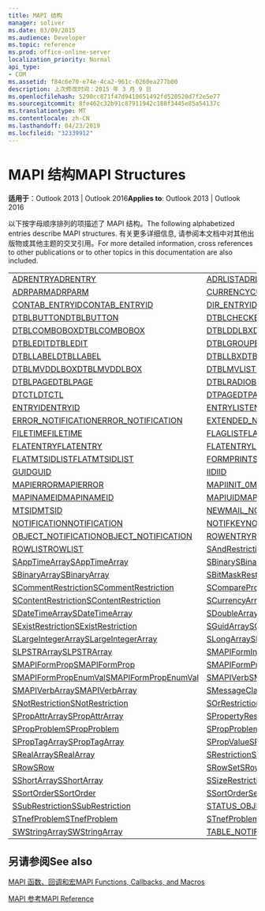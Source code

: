 ```yaml
---
title: MAPI 结构
manager: soliver
ms.date: 03/09/2015
ms.audience: Developer
ms.topic: reference
ms.prod: office-online-server
localization_priority: Normal
api_type:
- COM
ms.assetid: f84c6e70-e74e-4ca2-961c-0260ea277b00
description: 上次修改时间：2015 年 3 月 9 日
ms.openlocfilehash: 5290cc871f47d9410651492fd520520d7f2e5e77
ms.sourcegitcommit: 8fe462c32b91c87911942c188f3445e85a54137c
ms.translationtype: MT
ms.contentlocale: zh-CN
ms.lasthandoff: 04/23/2019
ms.locfileid: "32339912"
---
```

# <a name="mapi-structures"></a><span data-ttu-id="33dc3-103">MAPI 结构</span><span class="sxs-lookup"><span data-stu-id="33dc3-103">MAPI Structures</span></span>

  
  
<span data-ttu-id="33dc3-104">**适用于**：Outlook 2013 | Outlook 2016</span><span class="sxs-lookup"><span data-stu-id="33dc3-104">**Applies to**: Outlook 2013 | Outlook 2016</span></span> 
  
<span data-ttu-id="33dc3-105">以下按字母顺序排列的项描述了 MAPI 结构。</span><span class="sxs-lookup"><span data-stu-id="33dc3-105">The following alphabetized entries describe MAPI structures.</span></span> <span data-ttu-id="33dc3-106">有关更多详细信息, 请参阅本文档中对其他出版物或其他主题的交叉引用。</span><span class="sxs-lookup"><span data-stu-id="33dc3-106">For more detailed information, cross references to other publications or to other topics in this documentation are also included.</span></span>
  
|||
|:-----|:-----|
|[<span data-ttu-id="33dc3-107">ADRENTRY</span><span class="sxs-lookup"><span data-stu-id="33dc3-107">ADRENTRY</span></span>](adrentry.md) <br/> |[<span data-ttu-id="33dc3-108">ADRLIST</span><span class="sxs-lookup"><span data-stu-id="33dc3-108">ADRLIST</span></span>](adrlist.md) <br/> |
|[<span data-ttu-id="33dc3-109">ADRPARM</span><span class="sxs-lookup"><span data-stu-id="33dc3-109">ADRPARM</span></span>](adrparm.md) <br/> |[<span data-ttu-id="33dc3-110">CURRENCY</span><span class="sxs-lookup"><span data-stu-id="33dc3-110">CURRENCY</span></span>](currency.md) <br/> |
|[<span data-ttu-id="33dc3-111">CONTAB_ENTRYID</span><span class="sxs-lookup"><span data-stu-id="33dc3-111">CONTAB_ENTRYID</span></span>](contab_entryid.md) <br/> |[<span data-ttu-id="33dc3-112">DIR_ENTRYID</span><span class="sxs-lookup"><span data-stu-id="33dc3-112">DIR_ENTRYID</span></span>](dir_entryid.md) <br/> |
|[<span data-ttu-id="33dc3-113">DTBLBUTTON</span><span class="sxs-lookup"><span data-stu-id="33dc3-113">DTBLBUTTON</span></span>](dtblbutton.md) <br/> |[<span data-ttu-id="33dc3-114">DTBLCHECKBOX</span><span class="sxs-lookup"><span data-stu-id="33dc3-114">DTBLCHECKBOX</span></span>](dtblcheckbox.md) <br/> |
|[<span data-ttu-id="33dc3-115">DTBLCOMBOBOX</span><span class="sxs-lookup"><span data-stu-id="33dc3-115">DTBLCOMBOBOX</span></span>](dtblcombobox.md) <br/> |[<span data-ttu-id="33dc3-116">DTBLDDLBX</span><span class="sxs-lookup"><span data-stu-id="33dc3-116">DTBLDDLBX</span></span>](dtblddlbx.md) <br/> |
|[<span data-ttu-id="33dc3-117">DTBLEDIT</span><span class="sxs-lookup"><span data-stu-id="33dc3-117">DTBLEDIT</span></span>](dtbledit.md) <br/> |[<span data-ttu-id="33dc3-118">DTBLGROUPBOX</span><span class="sxs-lookup"><span data-stu-id="33dc3-118">DTBLGROUPBOX</span></span>](dtblgroupbox.md) <br/> |
|[<span data-ttu-id="33dc3-119">DTBLLABEL</span><span class="sxs-lookup"><span data-stu-id="33dc3-119">DTBLLABEL</span></span>](dtbllabel.md) <br/> |[<span data-ttu-id="33dc3-120">DTBLLBX</span><span class="sxs-lookup"><span data-stu-id="33dc3-120">DTBLLBX</span></span>](dtbllbx.md) <br/> |
|[<span data-ttu-id="33dc3-121">DTBLMVDDLBOX</span><span class="sxs-lookup"><span data-stu-id="33dc3-121">DTBLMVDDLBOX</span></span>](dtblmvddlbox.md) <br/> |[<span data-ttu-id="33dc3-122">DTBLMVLISTBOX</span><span class="sxs-lookup"><span data-stu-id="33dc3-122">DTBLMVLISTBOX</span></span>](dtblmvlistbox.md) <br/> |
|[<span data-ttu-id="33dc3-123">DTBLPAGE</span><span class="sxs-lookup"><span data-stu-id="33dc3-123">DTBLPAGE</span></span>](dtblpage.md) <br/> |[<span data-ttu-id="33dc3-124">DTBLRADIOBUTTON</span><span class="sxs-lookup"><span data-stu-id="33dc3-124">DTBLRADIOBUTTON</span></span>](dtblradiobutton.md) <br/> |
|[<span data-ttu-id="33dc3-125">DTCTL</span><span class="sxs-lookup"><span data-stu-id="33dc3-125">DTCTL</span></span>](dtctl.md) <br/> |[<span data-ttu-id="33dc3-126">DTPAGE</span><span class="sxs-lookup"><span data-stu-id="33dc3-126">DTPAGE</span></span>](dtpage.md) <br/> |
|[<span data-ttu-id="33dc3-127">ENTRYID</span><span class="sxs-lookup"><span data-stu-id="33dc3-127">ENTRYID</span></span>](entryid.md) <br/> |[<span data-ttu-id="33dc3-128">ENTRYLIST</span><span class="sxs-lookup"><span data-stu-id="33dc3-128">ENTRYLIST</span></span>](entrylist.md) <br/> |
|[<span data-ttu-id="33dc3-129">ERROR_NOTIFICATION</span><span class="sxs-lookup"><span data-stu-id="33dc3-129">ERROR_NOTIFICATION</span></span>](error_notification.md) <br/> |[<span data-ttu-id="33dc3-130">EXTENDED_NOTIFICATION</span><span class="sxs-lookup"><span data-stu-id="33dc3-130">EXTENDED_NOTIFICATION</span></span>](extended_notification.md) <br/> |
|[<span data-ttu-id="33dc3-131">FILETIME</span><span class="sxs-lookup"><span data-stu-id="33dc3-131">FILETIME</span></span>](filetime.md) <br/> |[<span data-ttu-id="33dc3-132">FLAGLIST</span><span class="sxs-lookup"><span data-stu-id="33dc3-132">FLAGLIST</span></span>](flaglist.md) <br/> |
|[<span data-ttu-id="33dc3-133">FLATENTRY</span><span class="sxs-lookup"><span data-stu-id="33dc3-133">FLATENTRY</span></span>](flatentry.md) <br/> |[<span data-ttu-id="33dc3-134">FLATENTRYLIST</span><span class="sxs-lookup"><span data-stu-id="33dc3-134">FLATENTRYLIST</span></span>](flatentrylist.md) <br/> |
|[<span data-ttu-id="33dc3-135">FLATMTSIDLIST</span><span class="sxs-lookup"><span data-stu-id="33dc3-135">FLATMTSIDLIST</span></span>](flatmtsidlist.md) <br/> |[<span data-ttu-id="33dc3-136">FORMPRINTSETUP</span><span class="sxs-lookup"><span data-stu-id="33dc3-136">FORMPRINTSETUP</span></span>](formprintsetup.md) <br/> |
|[<span data-ttu-id="33dc3-137">GUID</span><span class="sxs-lookup"><span data-stu-id="33dc3-137">GUID</span></span>](guid.md) <br/> |[<span data-ttu-id="33dc3-138">IID</span><span class="sxs-lookup"><span data-stu-id="33dc3-138">IID</span></span>](iid.md) <br/> |
|[<span data-ttu-id="33dc3-139">MAPIERROR</span><span class="sxs-lookup"><span data-stu-id="33dc3-139">MAPIERROR</span></span>](mapierror.md) <br/> |[<span data-ttu-id="33dc3-140">MAPIINIT_0</span><span class="sxs-lookup"><span data-stu-id="33dc3-140">MAPIINIT_0</span></span>](mapiinit_0.md) <br/> |
|[<span data-ttu-id="33dc3-141">MAPINAMEID</span><span class="sxs-lookup"><span data-stu-id="33dc3-141">MAPINAMEID</span></span>](mapinameid.md) <br/> |[<span data-ttu-id="33dc3-142">MAPIUID</span><span class="sxs-lookup"><span data-stu-id="33dc3-142">MAPIUID</span></span>](mapiuid.md) <br/> |
|[<span data-ttu-id="33dc3-143">MTSID</span><span class="sxs-lookup"><span data-stu-id="33dc3-143">MTSID</span></span>](mtsid.md) <br/> |[<span data-ttu-id="33dc3-144">NEWMAIL_NOTIFICATION</span><span class="sxs-lookup"><span data-stu-id="33dc3-144">NEWMAIL_NOTIFICATION</span></span>](newmail_notification.md) <br/> |
|[<span data-ttu-id="33dc3-145">NOTIFICATION</span><span class="sxs-lookup"><span data-stu-id="33dc3-145">NOTIFICATION</span></span>](notification.md) <br/> |[<span data-ttu-id="33dc3-146">NOTIFKEY</span><span class="sxs-lookup"><span data-stu-id="33dc3-146">NOTIFKEY</span></span>](notifkey.md) <br/> |
|[<span data-ttu-id="33dc3-147">OBJECT_NOTIFICATION</span><span class="sxs-lookup"><span data-stu-id="33dc3-147">OBJECT_NOTIFICATION</span></span>](object_notification.md) <br/> |[<span data-ttu-id="33dc3-148">ROWENTRY</span><span class="sxs-lookup"><span data-stu-id="33dc3-148">ROWENTRY</span></span>](rowentry.md) <br/> |
|[<span data-ttu-id="33dc3-149">ROWLIST</span><span class="sxs-lookup"><span data-stu-id="33dc3-149">ROWLIST</span></span>](rowlist.md) <br/> |[<span data-ttu-id="33dc3-150">SAndRestriction</span><span class="sxs-lookup"><span data-stu-id="33dc3-150">SAndRestriction</span></span>](sandrestriction.md) <br/> |
|[<span data-ttu-id="33dc3-151">SAppTimeArray</span><span class="sxs-lookup"><span data-stu-id="33dc3-151">SAppTimeArray</span></span>](sapptimearray.md) <br/> |[<span data-ttu-id="33dc3-152">SBinary</span><span class="sxs-lookup"><span data-stu-id="33dc3-152">SBinary</span></span>](sbinary.md) <br/> |
|[<span data-ttu-id="33dc3-153">SBinaryArray</span><span class="sxs-lookup"><span data-stu-id="33dc3-153">SBinaryArray</span></span>](sbinaryarray.md) <br/> |[<span data-ttu-id="33dc3-154">SBitMaskRestriction</span><span class="sxs-lookup"><span data-stu-id="33dc3-154">SBitMaskRestriction</span></span>](sbitmaskrestriction.md) <br/> |
|[<span data-ttu-id="33dc3-155">SCommentRestriction</span><span class="sxs-lookup"><span data-stu-id="33dc3-155">SCommentRestriction</span></span>](scommentrestriction.md) <br/> |[<span data-ttu-id="33dc3-156">SComparePropsRestriction</span><span class="sxs-lookup"><span data-stu-id="33dc3-156">SComparePropsRestriction</span></span>](scomparepropsrestriction.md) <br/> |
|[<span data-ttu-id="33dc3-157">SContentRestriction</span><span class="sxs-lookup"><span data-stu-id="33dc3-157">SContentRestriction</span></span>](scontentrestriction.md) <br/> |[<span data-ttu-id="33dc3-158">SCurrencyArray</span><span class="sxs-lookup"><span data-stu-id="33dc3-158">SCurrencyArray</span></span>](scurrencyarray.md) <br/> |
|[<span data-ttu-id="33dc3-159">SDateTimeArray</span><span class="sxs-lookup"><span data-stu-id="33dc3-159">SDateTimeArray</span></span>](sdatetimearray.md) <br/> |[<span data-ttu-id="33dc3-160">SDoubleArray</span><span class="sxs-lookup"><span data-stu-id="33dc3-160">SDoubleArray</span></span>](sdoublearray.md) <br/> |
|[<span data-ttu-id="33dc3-161">SExistRestriction</span><span class="sxs-lookup"><span data-stu-id="33dc3-161">SExistRestriction</span></span>](sexistrestriction.md) <br/> |[<span data-ttu-id="33dc3-162">SGuidArray</span><span class="sxs-lookup"><span data-stu-id="33dc3-162">SGuidArray</span></span>](sguidarray.md) <br/> |
|[<span data-ttu-id="33dc3-163">SLargeIntegerArray</span><span class="sxs-lookup"><span data-stu-id="33dc3-163">SLargeIntegerArray</span></span>](slargeintegerarray.md) <br/> |[<span data-ttu-id="33dc3-164">SLongArray</span><span class="sxs-lookup"><span data-stu-id="33dc3-164">SLongArray</span></span>](slongarray.md) <br/> |
|[<span data-ttu-id="33dc3-165">SLPSTRArray</span><span class="sxs-lookup"><span data-stu-id="33dc3-165">SLPSTRArray</span></span>](slpstrarray.md) <br/> |[<span data-ttu-id="33dc3-166">SMAPIFormInfoArray</span><span class="sxs-lookup"><span data-stu-id="33dc3-166">SMAPIFormInfoArray</span></span>](smapiforminfoarray.md) <br/> |
|[<span data-ttu-id="33dc3-167">SMAPIFormProp</span><span class="sxs-lookup"><span data-stu-id="33dc3-167">SMAPIFormProp</span></span>](smapiformprop.md) <br/> |[<span data-ttu-id="33dc3-168">SMAPIFormPropArray</span><span class="sxs-lookup"><span data-stu-id="33dc3-168">SMAPIFormPropArray</span></span>](smapiformproparray.md) <br/> |
|[<span data-ttu-id="33dc3-169">SMAPIFormPropEnumVal</span><span class="sxs-lookup"><span data-stu-id="33dc3-169">SMAPIFormPropEnumVal</span></span>](smapiformpropenumval.md) <br/> |[<span data-ttu-id="33dc3-170">SMAPIVerb</span><span class="sxs-lookup"><span data-stu-id="33dc3-170">SMAPIVerb</span></span>](smapiverb.md) <br/> |
|[<span data-ttu-id="33dc3-171">SMAPIVerbArray</span><span class="sxs-lookup"><span data-stu-id="33dc3-171">SMAPIVerbArray</span></span>](smapiverbarray.md) <br/> |[<span data-ttu-id="33dc3-172">SMessageClassArray</span><span class="sxs-lookup"><span data-stu-id="33dc3-172">SMessageClassArray</span></span>](smessageclassarray.md) <br/> |
|[<span data-ttu-id="33dc3-173">SNotRestriction</span><span class="sxs-lookup"><span data-stu-id="33dc3-173">SNotRestriction</span></span>](snotrestriction.md) <br/> |[<span data-ttu-id="33dc3-174">SOrRestriction</span><span class="sxs-lookup"><span data-stu-id="33dc3-174">SOrRestriction</span></span>](sorrestriction.md) <br/> |
|[<span data-ttu-id="33dc3-175">SPropAttrArray</span><span class="sxs-lookup"><span data-stu-id="33dc3-175">SPropAttrArray</span></span>](spropattrarray.md) <br/> |[<span data-ttu-id="33dc3-176">SPropertyRestriction</span><span class="sxs-lookup"><span data-stu-id="33dc3-176">SPropertyRestriction</span></span>](spropertyrestriction.md) <br/> |
|[<span data-ttu-id="33dc3-177">SPropProblem</span><span class="sxs-lookup"><span data-stu-id="33dc3-177">SPropProblem</span></span>](spropproblem.md) <br/> |[<span data-ttu-id="33dc3-178">SPropProblemArray</span><span class="sxs-lookup"><span data-stu-id="33dc3-178">SPropProblemArray</span></span>](spropproblemarray.md) <br/> |
|[<span data-ttu-id="33dc3-179">SPropTagArray</span><span class="sxs-lookup"><span data-stu-id="33dc3-179">SPropTagArray</span></span>](sproptagarray.md) <br/> |[<span data-ttu-id="33dc3-180">SPropValue</span><span class="sxs-lookup"><span data-stu-id="33dc3-180">SPropValue</span></span>](spropvalue.md) <br/> |
|[<span data-ttu-id="33dc3-181">SRealArray</span><span class="sxs-lookup"><span data-stu-id="33dc3-181">SRealArray</span></span>](srealarray.md) <br/> |[<span data-ttu-id="33dc3-182">SRestriction</span><span class="sxs-lookup"><span data-stu-id="33dc3-182">SRestriction</span></span>](srestriction.md) <br/> |
|[<span data-ttu-id="33dc3-183">SRow</span><span class="sxs-lookup"><span data-stu-id="33dc3-183">SRow</span></span>](srow.md) <br/> |[<span data-ttu-id="33dc3-184">SRowSet</span><span class="sxs-lookup"><span data-stu-id="33dc3-184">SRowSet</span></span>](srowset.md) <br/> |
|[<span data-ttu-id="33dc3-185">SShortArray</span><span class="sxs-lookup"><span data-stu-id="33dc3-185">SShortArray</span></span>](sshortarray.md) <br/> |[<span data-ttu-id="33dc3-186">SSizeRestriction</span><span class="sxs-lookup"><span data-stu-id="33dc3-186">SSizeRestriction</span></span>](ssizerestriction.md) <br/> |
|[<span data-ttu-id="33dc3-187">SSortOrder</span><span class="sxs-lookup"><span data-stu-id="33dc3-187">SSortOrder</span></span>](ssortorder.md) <br/> |[<span data-ttu-id="33dc3-188">SSortOrderSet</span><span class="sxs-lookup"><span data-stu-id="33dc3-188">SSortOrderSet</span></span>](ssortorderset.md) <br/> |
|[<span data-ttu-id="33dc3-189">SSubRestriction</span><span class="sxs-lookup"><span data-stu-id="33dc3-189">SSubRestriction</span></span>](ssubrestriction.md) <br/> |[<span data-ttu-id="33dc3-190">STATUS_OBJECT_NOTIFICATION</span><span class="sxs-lookup"><span data-stu-id="33dc3-190">STATUS_OBJECT_NOTIFICATION</span></span>](status_object_notification.md) <br/> |
|[<span data-ttu-id="33dc3-191">STnefProblem</span><span class="sxs-lookup"><span data-stu-id="33dc3-191">STnefProblem</span></span>](stnefproblem.md) <br/> |[<span data-ttu-id="33dc3-192">STnefProblemArray</span><span class="sxs-lookup"><span data-stu-id="33dc3-192">STnefProblemArray</span></span>](stnefproblemarray.md) <br/> |
|[<span data-ttu-id="33dc3-193">SWStringArray</span><span class="sxs-lookup"><span data-stu-id="33dc3-193">SWStringArray</span></span>](swstringarray.md) <br/> |[<span data-ttu-id="33dc3-194">TABLE_NOTIFICATION</span><span class="sxs-lookup"><span data-stu-id="33dc3-194">TABLE_NOTIFICATION</span></span>](table_notification.md) <br/> |
   
## <a name="see-also"></a><span data-ttu-id="33dc3-195">另请参阅</span><span class="sxs-lookup"><span data-stu-id="33dc3-195">See also</span></span>



[<span data-ttu-id="33dc3-196">MAPI 函数、回调和宏</span><span class="sxs-lookup"><span data-stu-id="33dc3-196">MAPI Functions, Callbacks, and Macros</span></span>](mapi-functions-callbacks-and-macros.md)


[<span data-ttu-id="33dc3-197">MAPI 参考</span><span class="sxs-lookup"><span data-stu-id="33dc3-197">MAPI Reference</span></span>](mapi-reference.md)

